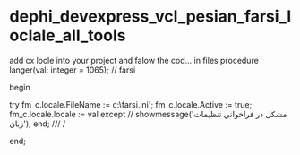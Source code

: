 # dephi_devexpress_vcl_pesian_farsi_loclale_all_tools

add cx locle into your project and falow the cod... in files 
procedure langer(val: integer = 1065); // farsi

begin

  try
    fm_c.locale.FileName := c:\farsi.ini';
    fm_c.locale.Active := true;
    fm_c.locale.locale := val
  except
  //  showmessage('مشکل در فراخواني تنظيمات زبان');
  end;
  /// /

end;
